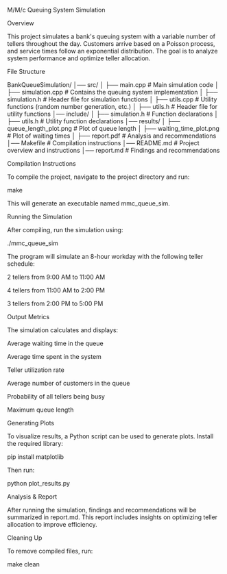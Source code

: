 M/M/c Queuing System Simulation

Overview

This project simulates a bank's queuing system with a variable number of tellers throughout the day. Customers arrive based on a Poisson process, and service times follow an exponential distribution. The goal is to analyze system performance and optimize teller allocation.

File Structure

BankQueueSimulation/
│── src/
│   ├── main.cpp         # Main simulation code
│   ├── simulation.cpp   # Contains the queuing system implementation
│   ├── simulation.h     # Header file for simulation functions
│   ├── utils.cpp        # Utility functions (random number generation, etc.)
│   ├── utils.h          # Header file for utility functions
│── include/
│   ├── simulation.h     # Function declarations
│   ├── utils.h          # Utility function declarations
│── results/
│   ├── queue_length_plot.png  # Plot of queue length
│   ├── waiting_time_plot.png  # Plot of waiting times
│   ├── report.pdf      # Analysis and recommendations
│── Makefile            # Compilation instructions
│── README.md           # Project overview and instructions
│── report.md           # Findings and recommendations

Compilation Instructions

To compile the project, navigate to the project directory and run:

make

This will generate an executable named mmc_queue_sim.

Running the Simulation

After compiling, run the simulation using:

./mmc_queue_sim

The program will simulate an 8-hour workday with the following teller schedule:

2 tellers from 9:00 AM to 11:00 AM

4 tellers from 11:00 AM to 2:00 PM

3 tellers from 2:00 PM to 5:00 PM

Output Metrics

The simulation calculates and displays:

Average waiting time in the queue

Average time spent in the system

Teller utilization rate

Average number of customers in the queue

Probability of all tellers being busy

Maximum queue length

Generating Plots

To visualize results, a Python script can be used to generate plots. Install the required library:

pip install matplotlib

Then run:

python plot_results.py

Analysis & Report

After running the simulation, findings and recommendations will be summarized in report.md. This report includes insights on optimizing teller allocation to improve efficiency.

Cleaning Up

To remove compiled files, run:

make clean


